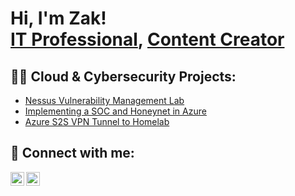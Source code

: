 <h1>Hi, I'm Zak! <br/><a href="https://www.linkedin.com/in/zakjaeb/">IT Professional</a>, <a href="https://www.youtube.com/ZakJaeb">Content Creator</a>

<h2>👨‍💻 Cloud & Cybersecurity Projects:</h2>

- [Nessus Vulnerability Management Lab](https://github.com/ZakJaeb/Nessus-Vuln-Manage)
- [Implementing a SOC and Honeynet in Azure](https://github.com/ZakJaeb/SOC-Honeynet-Azure)
- [Azure S2S VPN Tunnel to Homelab](https://github.com/ZakJaeb/Azure-S2S-Lab)

<h2> 🤳 Connect with me:</h2>

[<img align="left" alt="ZakJaeb | YouTube" width="22px" src="https://cdn.jsdelivr.net/npm/simple-icons@v3/icons/youtube.svg" />][youtube]
[<img align="left" alt="ZakJaeb | LinkedIn" width="22px" src="https://cdn.jsdelivr.net/npm/simple-icons@v3/icons/linkedin.svg" />][linkedin]

[youtube]: https://www.youtube.com/c/zakjaeb
[linkedin]: https://linkedin.com/in/zakjaeb
